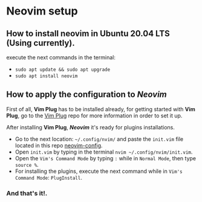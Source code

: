 # Neovim setup

## How to install neovim in Ubuntu 20.04 LTS (Using currently).

execute the next commands in the terminal:
* `sudo apt update && sudo apt upgrade`
* `sudo apt install neovim`

## How to apply the configuration to ***Neovim***

First of all, **Vim Plug** has to be installed already, for getting started with **Vim Plug**, go to the [Vim Plug](https://github.com/junegunn/vim-plug) repo for more information in order to set it up. 

After installing **Vim Plug**,  ***Neovim*** it's ready for plugins installations.
* Go to the next location: `~/.config/nvim/` and paste the `init.vim` file located in this repo [neovim-config](https://github.com/EduardoV-dev/neovim-config).
* Open `init.vim` by typing in the terminal `nvim ~/.config/nvim/init.vim`.
* Open the `Vim's Command Mode` by typing `:` while in `Normal Mode`, then type `source %`.
* For installing the plugins, execute the next command while in `Vim's Command Mode`: `PlugInstall`.

### And that's it!.
